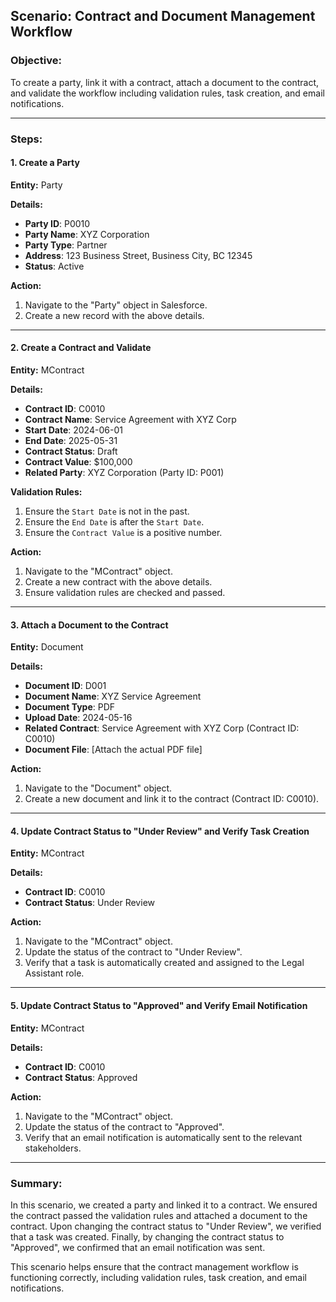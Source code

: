 ## Scenario: Contract and Document Management Workflow

### Objective:
To create a party, link it with a contract, attach a document to the contract, and validate the workflow including validation rules, task creation, and email notifications.

---

### Steps:

#### 1. Create a Party

**Entity:** Party

**Details:**
- **Party ID**: P0010
- **Party Name**: XYZ Corporation
- **Party Type**: Partner
- **Address**: 123 Business Street, Business City, BC 12345
- **Status**: Active

**Action:**
1. Navigate to the "Party" object in Salesforce.
2. Create a new record with the above details.

---

#### 2. Create a Contract and Validate

**Entity:** MContract

**Details:**
- **Contract ID**: C0010
- **Contract Name**: Service Agreement with XYZ Corp
- **Start Date**: 2024-06-01
- **End Date**: 2025-05-31
- **Contract Status**: Draft
- **Contract Value**: $100,000
- **Related Party**: XYZ Corporation (Party ID: P001)

**Validation Rules:**
1. Ensure the `Start Date` is not in the past.
2. Ensure the `End Date` is after the `Start Date`.
3. Ensure the `Contract Value` is a positive number.

**Action:**
1. Navigate to the "MContract" object.
2. Create a new contract with the above details.
3. Ensure validation rules are checked and passed.

---

#### 3. Attach a Document to the Contract

**Entity:** Document

**Details:**
- **Document ID**: D001
- **Document Name**: XYZ Service Agreement
- **Document Type**: PDF
- **Upload Date**: 2024-05-16
- **Related Contract**: Service Agreement with XYZ Corp (Contract ID: C0010)
- **Document File**: [Attach the actual PDF file]

**Action:**
1. Navigate to the "Document" object.
2. Create a new document and link it to the contract (Contract ID: C0010).

---

#### 4. Update Contract Status to "Under Review" and Verify Task Creation

**Entity:** MContract

**Details:**
- **Contract ID**: C0010
- **Contract Status**: Under Review

**Action:**
1. Navigate to the "MContract" object.
2. Update the status of the contract to "Under Review".
3. Verify that a task is automatically created and assigned to the Legal Assistant role.

---

#### 5. Update Contract Status to "Approved" and Verify Email Notification

**Entity:** MContract

**Details:**
- **Contract ID**: C0010
- **Contract Status**: Approved

**Action:**
1. Navigate to the "MContract" object.
2. Update the status of the contract to "Approved".
3. Verify that an email notification is automatically sent to the relevant stakeholders.

---

### Summary:

In this scenario, we created a party and linked it to a contract. We ensured the contract passed the validation rules and attached a document to the contract. Upon changing the contract status to "Under Review", we verified that a task was created. Finally, by changing the contract status to "Approved", we confirmed that an email notification was sent.

This scenario helps ensure that the contract management workflow is functioning correctly, including validation rules, task creation, and email notifications.
